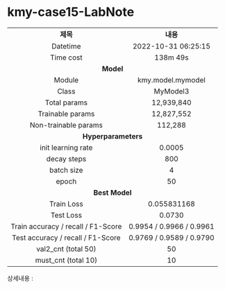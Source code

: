 <h1 id="title">kmy-case15-LabNote</h1>
<table style="border: 2px; text-align:center;">
<tr style="font-weight: bold;, font-size: 30px;">
<td> 제목 </td>
<td> 내용 </td>
</tr>
<tr>
<td> Datetime </td>
<td id="date">2022-10-31 06:25:15</td>
</tr>
<tr>
<td> Time cost </td>
<td id="time-cost">138m 49s</td>
</tr>
<tr>
<td colspan="2" style="font-weight: bold;, font-size: 30px;"> Model </td>
</tr>
<tr>
<td> Module </td>
<td id="module">kmy.model.mymodel</td>
</tr>
<tr>
<td> Class </td>
<td id="class">MyModel3</td>
</tr>
<tr>
<td> Total params </td>
<td id="total-params">12,939,840</td>
</tr>
<tr>
<td> Trainable params </td>
<td id="trainable-params">12,827,552</td>
</tr>
<tr>
<td> Non-trainable params </td>
<td id="non-trainable-params">112,288</td>
</tr>
<tr>
<td colspan="2" style="font-weight: bold;, font-size: 30px;"> Hyperparameters </td>
</tr>
<tr>
<td> init learning rate </td>
<td id="init-lr">0.0005</td>
</tr>
<tr>
<td> decay steps </td>
<td id="decay-steps">800</td>
</tr>
<tr>
<td> batch size </td>
<td id="batch-size">4</td>
</tr>
<tr>
<td> epoch </td>
<td id="epoch">50</td>
<tr>
<td colspan="2" style="font-weight: bold;, font-size: 30px;"> Best Model </td>
</tr>
<tr>
<td> Train Loss </td>
<td id="train-loss">0.055831168</td>
</tr>
<tr>
<td> Test Loss </td>
<td id="test-loss">0.0730</td>
</tr>
<tr>
<td> Train accuracy / recall / F1-Score </td>
<td id="train-score">0.9954 / 0.9966 / 0.9961</td>
</tr>
<tr>
<td> Test accuracy / recall / F1-Score </td>
<td id="test-score">0.9769 / 0.9589 / 0.9790</td>
</tr>
<tr>
<td> val2_cnt (total 50) </td>
<td id="val2-cnt">50</td>
</tr>
<tr>
<td> must_cnt (total 10) </td>
<td id="must-cnt">10</td>
</tr>
</tr></table>
<p>상세내용 : </p>